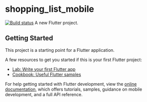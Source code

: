 # shopping_list_mobile

[![Build status](https://build.appcenter.ms/v0.1/apps/dbfbc42e-fa1a-4dc2-89e8-4e6efc85cbf8/branches/main/badge)](https://appcenter.ms)
A new Flutter project.

## Getting Started

This project is a starting point for a Flutter application.

A few resources to get you started if this is your first Flutter project:

- [Lab: Write your first Flutter app](https://docs.flutter.dev/get-started/codelab)
- [Cookbook: Useful Flutter samples](https://docs.flutter.dev/cookbook)

For help getting started with Flutter development, view the
[online documentation](https://docs.flutter.dev/), which offers tutorials,
samples, guidance on mobile development, and a full API reference.
